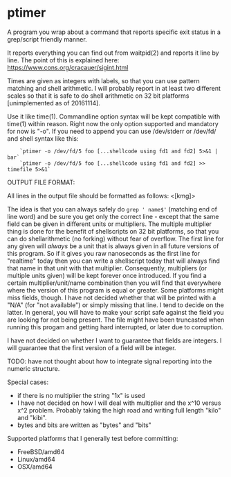 # ptimer
A program you wrap about a command that reports specific exit status
in a grep/script friendly manner.

It reports everything you can find out from waitpid(2) and reports it
line by line.  The point of this is explained here:
https://www.cons.org/cracauer/sigint.html

Times are given as integers with labels, so that you can use pattern
matching and shell arithmetic.  I will probably report in at least two
different scales so that it is safe to do shell arithmetic on 32 bit
platforms [unimplemented as of 20161114].

Use it like time(1).  Commandline option syntax will be kept
compatible with time(1) within reason.  Right now the only option
supported and mandatory for now is "-o".  If you need to append you
can use /dev/stderr or /dev/fd/<n> and shell syntax like this:
```
    `ptimer -o /dev/fd/5 foo [...shellcode using fd1 and fd2] 5>&1 | bar`
    `ptimer -o /dev/fd/5 foo [...shellcode using fd1 and fd2] >> timefile 5>&1`
```


OUTPUT FILE FORMAT:

All lines in the output file should be formatted as follows:
<number> <[kmg]> <unit> <name><endofline>

The idea is that you can always safely do `grep ' name$'` (matching
end of line word) and be sure you get only the correct line - except
that the same field can be given in different units or multipliers.
The multiple multiplier thing is done for the benefit of shellscripts
on 32 bit platforms, so that you can do shellarithmetic (no forking)
without fear of overflow.  The first line for any given will *always*
be a unit that is always given in all future versions of this
program.  So if it gives you raw nanoseconds as the first line for
"realtime" today then you can write a shellscript today that will
always find that name in that unit with that multiplier.
Consequently, multipliers (or multiple units given) will be kept
forever once introduced.  If you find a certain multiplier/unit/name
combination then you will find that everywhere where the version of
this program is equal or greater.  Some platforms might miss fields,
though.  I have not decided whether that will be printed with a "N/A"
(for "not available") or simply missing that line.  I tend to decide
on the latter.  In general, you will have to make your script safe
against the field you are looking for not being present.  The file
might have been truncasted when running this progam and getting hard
interrupted, or later due to corruption.

I have not decided on whether I want to guarantee that fields are
integers.  I will guarantee that the first version of a field will be
integer.

TODO: have not thought about how to integrate signal reporting into
the numeric structure.

Special cases:
- if there is no multiplier the string "1x" is used
- I have not decided on how I will deal with multiplier and the x^10
  versus x^2 problem.  Probably taking the high road and writing full
  length "kilo" and "kibi".
- bytes and bits are written as "bytes" and "bits"


Supported platforms that I generally test before committing:
- FreeBSD/amd64
- Linux/amd64
- OSX/amd64


